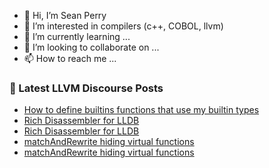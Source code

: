 - 👋 Hi, I’m Sean Perry
- 👀 I’m interested in compilers (c++, COBOL, llvm)
- 🌱 I’m currently learning ...
- 💞️ I’m looking to collaborate on ...
- 📫 How to reach me ...

<!---
s66perry/s66perry is a ✨ special ✨ repository because its `README.md` (this file) appears on your GitHub profile.
You can click the Preview link to take a look at your changes.
--->
### 📕 Latest LLVM Discourse Posts

<!-- DISCOURSE-LLVM:START -->
- [How to define builtins functions that use my builtin types](https://discourse.llvm.org/t/how-to-define-builtins-functions-that-use-my-builtin-types/84840#post_2)
- [Rich Disassembler for LLDB](https://discourse.llvm.org/t/rich-disassembler-for-lldb/76952?page=2#post_22)
- [Rich Disassembler for LLDB](https://discourse.llvm.org/t/rich-disassembler-for-lldb/76952?page=2#post_21)
- [matchAndRewrite hiding virtual functions](https://discourse.llvm.org/t/matchandrewrite-hiding-virtual-functions/84933#post_18)
- [matchAndRewrite hiding virtual functions](https://discourse.llvm.org/t/matchandrewrite-hiding-virtual-functions/84933#post_17)
<!-- DISCOURSE-LLVM:END -->

